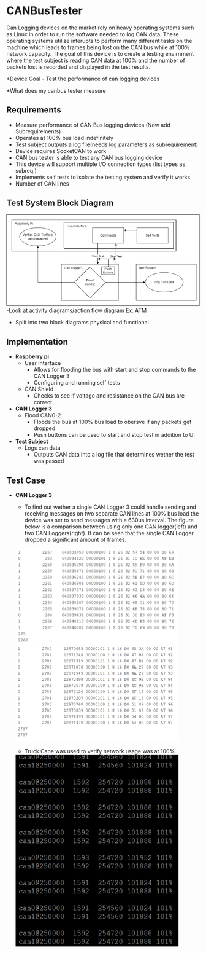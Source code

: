 # CANBusTester
Can Logging devices on the market rely on heavy operating systems such as Linux in order to run the software needed to log CAN data. These operating systems utilize interupts to perform many different tasks on the machine which leads to frames being lost on the CAN bus while at 100% network capacity. The goal of this device is to create a testing envirnment where the test subject is reading CAN data at 100% and the number of packets lost is recorded and displayed in the test results.



*Device Goal - Test the performance of can logging devices

*What does my canbus tester measure

## Requirements
- Measure performance of CAN Bus logging devices (Now add Subrequirements)
- Operates at 100% bus load indefinitely
- Test subject outputs a log file(needs log parameters as subrequirement) 
- Device requires SocketCAN to work
- CAN bus tester is able to test any CAN bus logging device
- This device will support multiple I/O connection types (list types as subreq.)
- Implements self tests to isolate the testing system and verify it works
- Number of CAN lines

## Test System Block Diagram
![alt text](CANBusTester.drawio.png)
-Look at activity diagrams/action flow diagram Ex: ATM
- Split into two block diagrams physical and functional

## Implementation
* **Raspberry pi**
  - User Interface
    * Allows for flooding the bus with start and stop commands to the CAN Logger 3
    * Configuring and running self tests
  - CAN Shield
    * Checks to see if voltage and resistance on the CAN bus are correct
* **CAN Logger 3**
  - Flood CAN0-2
    * Floods the bus at 100% bus load to obersve if any packets get dropped
    * Push buttons can be used to start and stop test in addition to UI
* **Test Subject**
  - Logs can data
    * Outputs CAN data into a log file that determines wether the test was passed

## Test Case
* **CAN Logger 3**
  - To find out wether a single CAN Logger 3 could handle sending and receiving messages on two separate CAN lines at 100% bus load the device was set to send messages with a 630us interval. The figure below is a comparison between using only one CAN logger(left) and two CAN Loggers(right). It can be seen that the single CAN Logger dropped a significant amount of frames.

  <img src="figures/CANLogger3SingleTest.png" height="250" width="425"/> <img src="figures/CANLogger3SeparateTest.png" height="250" width="425"/> 
  
  - Truck Cape was used to verify network usage was at 100%

  <img src="figures/busloadMeasurement.png" height="500" width="425"/>
  

